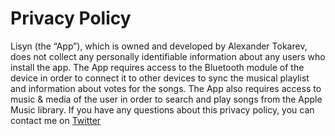 # Privacy Policy

Lisyn (the “App”), which is owned and developed by Alexander Tokarev, does not collect any personally identifiable information about any users who install the app.
The App requires access to the Bluetooth module of the device in order to connect it to other devices to sync the musical playlist and information about votes for the songs. The App also requires access to music & media of the user in order to search and play songs from the Apple Music library.
If you have any questions about this privacy policy, you can contact me on [Twitter](https://twitter.com/lisyn_app)
